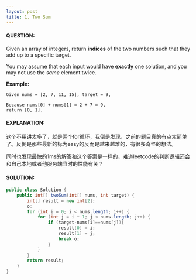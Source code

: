 ```yaml
---
layout: post
title: 1. Two Sum
---
```


#### QUESTION:

Given an array of integers, return **indices** of the two numbers such that they add up to a specific target.

You may assume that each input would have **exactly** one solution, and you may not use the *same* element twice.

**Example:**

```
Given nums = [2, 7, 11, 15], target = 9,

Because nums[0] + nums[1] = 2 + 7 = 9,
return [0, 1].
```

#### EXPLANATION:

这个不用讲太多了，就是两个for循环，我倒是发现，之前的题目真的有点太简单了。反倒是那些最新的标为easy的反而是越来越难的，有很多奇怪的想法。

同时也发现最快的1ms的解答和这个答案是一样的，难道leetcode的判断逻辑还会和自己本地或者他服务端当时的性能有关？

#### SOLUTION:

```java
public class Solution {
    public int[] twoSum(int[] nums, int target) {
        int[] result = new int[2];
        o:
        for (int i = 0; i < nums.length; i++) {
            for (int j = i + 1; j < nums.length; j++) {
                if (target-nums[i]==nums[j]){
                    result[0] = i;
                    result[1] = j;
                    break o;
                }
            }
        }
        return result;
    }
}
```

